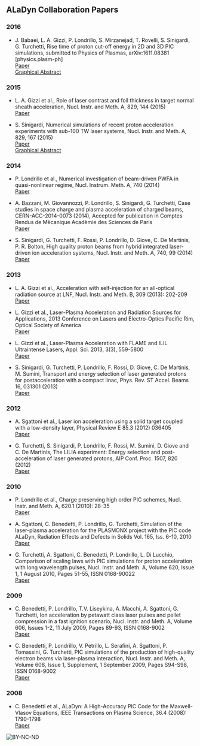 ## ALaDyn Collaboration Papers

### 2016

- J. Babaei, L. A. Gizzi, P. Londrillo, S. Mirzanejad, T. Rovelli, S. Sinigardi, G. Turchetti,
Rise time of proton cut-off energy in 2D and 3D PIC simulations,
submitted to Physics of Plasmas, arXiv:1611.08381 [physics.plasm-ph]  
[Paper](https://arxiv.org/abs/1611.08381)  
[Graphical Abstract](abstracts/1611.08381.md)


### 2015

- L. A. Gizzi et al.,
Role of laser contrast and foil thickness in target normal sheath acceleration,
Nucl. Instr. and Meth. A, 829, 144 (2015)  
[Paper](http://www.sciencedirect.com/science/article/pii/S0168900216000528)

- S. Sinigardi, 
Numerical simulations of recent proton acceleration experiments with sub-100 TW laser systems,
Nucl. Instr. and Meth. A, 829, 167 (2015)  
[Paper](http://www.sciencedirect.com/science/article/pii/S0168900216301620)  
[Graphical Abstract](abstracts/nima_829_2015.md)


### 2014

- P. Londrillo et al., 
Numerical investigation of beam-driven PWFA in quasi-nonlinear regime, 
Nucl. Instrum. Meth. A, 740 (2014)  
[Paper](http://www.sciencedirect.com/science/article/pii/S0168900213013740)

- A. Bazzani, M. Giovannozzi, P. Londrillo, S. Sinigardi, G. Turchetti, 
Case studies in space charge and plasma acceleration of charged beams, 
CERN-ACC-2014-0073 (2014), Accepted for publication in Comptes Rendus de Mècanique Acadèmie des Sciences de Paris  
[Paper](http://cds.cern.ch/record/1712519/files/CERN-ACC-2014-0073.pdf)

- S. Sinigardi, G. Turchetti, F. Rossi, P. Londrillo, D. Giove, C. De Martinis, P. R. Bolton, 
High quality proton beams from hybrid integrated laser-driven ion acceleration systems, 
Nucl. Instr. and Meth. A, 740, 99 (2014)  
[Paper](http://www.sciencedirect.com/science/article/pii/S0168900213014873)


### 2013

- L. A. Gizzi et al., 
Acceleration with self-injection for an all-optical radiation source at LNF, 
Nucl. Instr. and Meth. B, 309 (2013): 202-209  
[Paper](http://www.sciencedirect.com/science/article/pii/S0168583X13003017)

- L. Gizzi et al., 
Laser-Plasma Acceleration and Radiation Sources for Applications, 
2013 Conference on Lasers and Electro-Optics Pacific Rim, Optical Society of America  
[Paper](http://www.opticsinfobase.org/abstract.cfm?uri=CLEOPR-2013-TuD3_1)

- L. Gizzi et al., 
Laser-Plasma Acceleration with FLAME and ILIL Ultraintense Lasers, 
Appl. Sci. 2013, 3(3), 559-5800  
[Paper](http://www.mdpi.com/2076-3417/3/3/559)

- S. Sinigardi, G. Turchetti, P. Londrillo, F. Rossi, D. Giove, C. De Martinis, M. Sumini, 
Transport and energy selection of laser generated protons for postacceleration with a compact linac, 
Phys. Rev. ST Accel. Beams 16, 031301 (2013)  
[Paper](http://journals.aps.org/prstab/abstract/10.1103/PhysRevSTAB.16.031301)


### 2012

- A. Sgattoni et al., 
Laser ion acceleration using a solid target coupled with a low-density layer, 
Physical Review E 85.3 (2012) 036405  
[Paper](http://journals.aps.org/pre/abstract/10.1103/PhysRevE.85.036405)

- G. Turchetti, S. Sinigardi, P. Londrillo, F. Rossi, M. Sumini, D. Giove and C. De Martinis, 
The LILIA experiment: Energy selection and post-acceleration of laser generated protons, 
AIP Conf. Proc. 1507, 820 (2012)  
[Paper](http://scitation.aip.org/content/aip/proceeding/aipcp/10.1063/1.4773804)


### 2010

- P. Londrillo et al., 
Charge preserving high order PIC schemes, 
Nucl. Instr. and Meth. A, 620.1 (2010): 28-35  
[Paper](http://www.sciencedirect.com/science/article/pii/S0168900210001233)

- A. Sgattoni, C. Benedetti, P. Londrillo, G. Turchetti, 
Simulation of the laser-plasma acceleration for the PLASMONX project with the PIC code ALaDyn, 
Radiation Effects and Defects in Solids Vol. 165, Iss. 6-10, 2010  
[Paper](http://www.tandfonline.com/doi/abs/10.1080/10420151003732072)

- G. Turchetti, A. Sgattoni, C. Benedetti, P. Londrillo, L. Di Lucchio, 
Comparison of scaling laws with PIC simulations for proton acceleration with long wavelength pulses, 
Nucl. Instr. and Meth. A, Volume 620, Issue 1, 1 August 2010, Pages 51-55, ISSN 0168-90022  
[Paper](http://www.sciencedirect.com/science/article/pii/S0168900210001270)


### 2009

- C. Benedetti, P. Londrillo, T.V. Liseykina, A. Macchi, A. Sgattoni, G. Turchetti, 
Ion acceleration by petawatt class laser pulses and pellet compression in a fast ignition scenario, 
Nucl. Instr. and Meth. A, Volume 606, Issues 1-2, 11 July 2009, Pages 89-93, ISSN 0168-9002  
[Paper](http://www.sciencedirect.com/science/article/pii/S0168900209005531)

- C. Benedetti, P. Londrillo, V. Petrillo, L. Serafini, A. Sgattoni, P. Tomassini, G. Turchetti, 
PIC simulations of the production of high-quality electron beams via laser-plasma interaction, 
Nucl. Instr. and Meth. A, Volume 608, Issue 1, Supplement, 1 September 2009, Pages S94-S98, ISSN 0168-9002  
[Paper](http://www.sciencedirect.com/science/article/pii/S0168900209009784)



### 2008

- C. Benedetti et al., 
ALaDyn: A High-Accuracy PIC Code for the Maxwell-Vlasov Equations, 
IEEE Transactions on Plasma Science, 36.4 (2008): 1790-1798  
[Paper](http://dx.doi.org/10.1109/TPS.2008.927143)


![BY-NC-ND](../img/cc.png)
